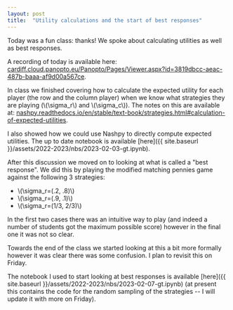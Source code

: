 ```yaml
---
layout: post
title:  "Utility calculations and the start of best responses"
---
```


Today was a fun class: thanks! We spoke about calculating utilities as well as
best responses.

A recording of today is available here: [cardiff.cloud.panopto.eu/Panopto/Pages/Viewer.aspx?id=3819dbcc-aeac-487b-baaa-af9d00a567ce](https://cardiff.cloud.panopto.eu/Panopto/Pages/Viewer.aspx?id=3819dbcc-aeac-487b-baaa-af9d00a567ce).

In class we finished covering how to calculate the expected utility for each
player (the row and the column player) when we know what strategies they are
playing (\\(\sigma_r\\) and \\(\sigma_c\\)). The notes on this are available at:
[nashpy.readthedocs.io/en/stable/text-book/strategies.html#calculation-of-expected-utilities](https://nashpy.readthedocs.io/en/stable/text-book/strategies.html#calculation-of-expected-utilities).

I also showed how we could use Nashpy to directly compute expected utilities.
The up to date notebook is available [here]({{ site.baseurl }}/assets/2022-2023/nbs/2023-02-03-gt.ipynb).

After this discussion we moved on to looking at what is called a "best
response". We did this by playing the modified matching pennies game against the
following 3 strategies:

- \\(\sigma_r=(.2, .8)\\)
- \\(\sigma_r=(.9, .1)\\)
- \\(\sigma_r=(1/3, 2/3)\\)

In the first two cases there was an intuitive way to play (and indeed a number
of students got the maximum possible score) however in the final
one it was not so clear.

Towards the end of the class we started looking at this a bit more formally
however it was clear there was some confusion. I plan to revisit this on Friday.

The notebook I used to start looking at best responses is available [here]({{ site.baseurl }}/assets/2022-2023/nbs/2023-02-07-gt.ipynb) (at present this contains the code for the random sampling of the strategies -- I will update it with more on Friday).
